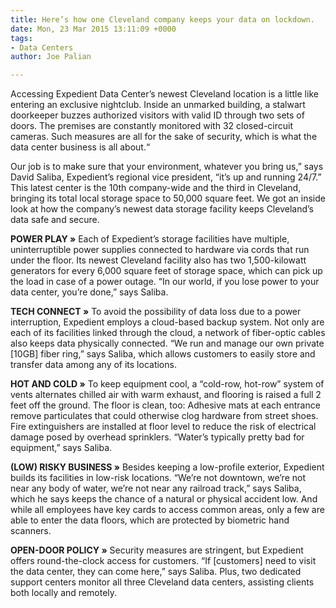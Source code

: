 ```yaml
---
title: Here’s how one Cleveland company keeps your data on lockdown.
date: Mon, 23 Mar 2015 13:11:09 +0000
tags:
- Data Centers
author: Joe Palian

---
```

Accessing Expedient Data Center’s newest Cleveland location is a little like entering an exclusive nightclub. Inside an unmarked building, a stalwart doorkeeper buzzes authorized visitors with valid ID through two sets of doors. The premises are constantly monitored with 32 closed-circuit cameras. Such measures are all for the sake of security, which is what the data center business is all about.“

Our job is to make sure that your environment, whatever you bring us,” says David Saliba, Expedient’s regional vice president, “it’s up and running 24/7.” This latest center is the 10th company-wide and the third in Cleveland, bringing its total local storage space to 50,000 square feet. We got an inside look at how the company’s newest data storage facility keeps Cleveland’s data safe and secure. 

**POWER PLAY »** Each of Expedient’s storage facilities have multiple, uninterruptible power supplies connected to hardware via cords that run under the floor. Its newest Cleveland facility also has two 1,500-kilowatt generators for every 6,000 square feet of storage space, which can pick up the load in case of a power outage. “In our world, if you lose power to your data center, you’re done,” says Saliba. 

**TECH CONNECT »** To avoid the possibility of data loss due to a power interruption, Expedient employs a cloud-based backup system. Not only are each of its facilities linked through the cloud, a network of fiber-optic cables also keeps data physically connected. “We run and manage our own private \[10GB\] fiber ring,” says Saliba, which allows customers to easily store and transfer data among any of its locations. 

**HOT AND COLD »** To keep equipment cool, a “cold-row, hot-row” system of vents alternates chilled air with warm exhaust, and flooring is raised a full 2 feet off the ground. The floor is clean, too: Adhesive mats at each entrance remove particulates that could otherwise clog hardware from street shoes. Fire extinguishers are installed at floor level to reduce the risk of electrical damage posed by overhead sprinklers. “Water’s typically pretty bad for equipment,” says Saliba. 

**(LOW) RISKY BUSINESS »** Besides keeping a low-profile exterior, Expedient builds its facilities in low-risk locations. “We’re not downtown, we’re not near any body of water, we’re not near any railroad track,” says Saliba, which he says keeps the chance of a natural or physical accident low. And while all employees have key cards to access common areas, only a few are able to enter the data floors, which are protected by biometric hand scanners. 

**OPEN-DOOR POLICY »** Security measures are stringent, but Expedient offers round-the-clock access for customers. “If \[customers\] need to visit the data center, they can come here,” says Saliba. Plus, two dedicated support centers monitor all three Cleveland data centers, assisting clients both locally and remotely.